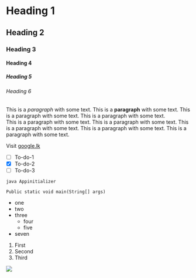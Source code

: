 # Heading 1
## Heading 2
### Heading 3
#### Heading 4
##### Heading 5
###### Heading 6

This is a *paragraph* with some text.
This is a **paragraph** with some text.
This is a paragraph with some text.
This is a paragraph with some text.<br>
This is a paragraph with some text.
This is a paragraph with some text.
This is a paragraph with some text.
This is a paragraph with some text.
This is a paragraph with some text.

Visit [google.lk](https://www.google.com/)

- [ ] To-do-1
- [x] To-do-2
- [ ] To-do-3

`java Appinitializer` 

```
Public static void main(String[] args)
```

- one
- two
- three
  - four
  - five
- seven

1. First
2. Second
3. Third

![](https://www.google.com/images/branding/googlelogo/1x/googlelogo_color_272x92dp.png)